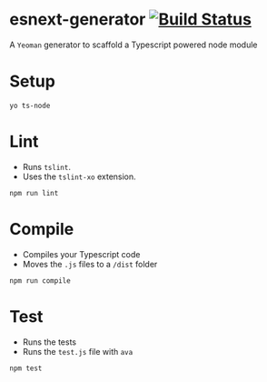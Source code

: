 # esnext-generator [![Build Status](https://travis-ci.org/SimonJang/generator-ts-node.svg?branch=master)](https://travis-ci.org/SimonJang/generator-ts-node)

A `Yeoman` generator to scaffold a Typescript powered node module

# Setup

```
yo ts-node
```

# Lint

- Runs `tslint`.
- Uses the `tslint-xo` extension.

```
npm run lint
```

# Compile

- Compiles your Typescript code
- Moves the `.js` files to a `/dist` folder

```
npm run compile
```

# Test

- Runs the tests
- Runs the `test.js` file with `ava`

```
npm test
```
